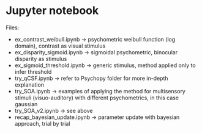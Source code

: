 # Jupyter notebook

Files:
- ex_contrast_weibull.ipynb &rarr; psychometric weibull function (log domain), contrast as visual stimulus
- ex_disparity_sigmoid.ipynb &rarr; sigmoidal psychometric, binocular disparity as stimulus
- ex_sigmoid_threshold.ipynb &rarr; generic stimulus, method applied only to infer threshold
- try_qCSF.ipynb &rarr; refer to Psychopy folder for more in-depth explanation
- try_SOA.ipynb &rarr; examples of applying the method for multisensory stimuli (visuo-auditory) with different psychometrics, in this case gaussian
- try_SOA_v2.ipynb &rarr; see above
- recap_bayesian_update.ipynb &rarr; parameter update with bayesian approach, trial by trial
